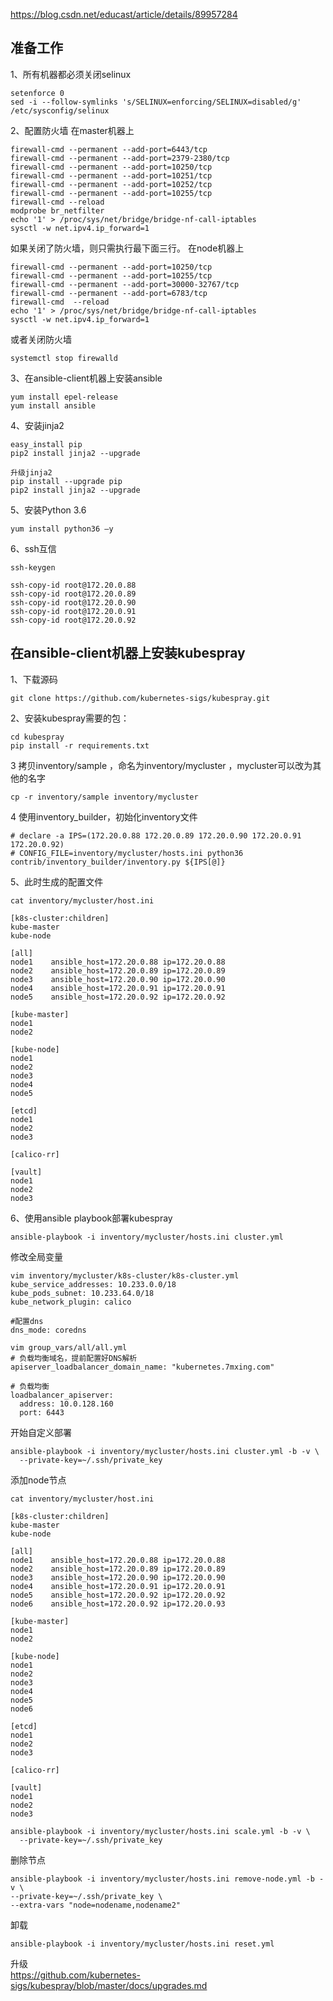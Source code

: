 https://blog.csdn.net/educast/article/details/89957284

准备工作
---

1、所有机器都必须关闭selinux
```
setenforce 0
sed -i --follow-symlinks 's/SELINUX=enforcing/SELINUX=disabled/g' /etc/sysconfig/selinux
```

2、配置防火墙
在master机器上
```
firewall-cmd --permanent --add-port=6443/tcp
firewall-cmd --permanent --add-port=2379-2380/tcp
firewall-cmd --permanent --add-port=10250/tcp
firewall-cmd --permanent --add-port=10251/tcp
firewall-cmd --permanent --add-port=10252/tcp
firewall-cmd --permanent --add-port=10255/tcp
firewall-cmd --reload
modprobe br_netfilter
echo '1' > /proc/sys/net/bridge/bridge-nf-call-iptables
sysctl -w net.ipv4.ip_forward=1
```

如果关闭了防火墙，则只需执行最下面三行。
在node机器上
```
firewall-cmd --permanent --add-port=10250/tcp
firewall-cmd --permanent --add-port=10255/tcp
firewall-cmd --permanent --add-port=30000-32767/tcp
firewall-cmd --permanent --add-port=6783/tcp
firewall-cmd  --reload
echo '1' > /proc/sys/net/bridge/bridge-nf-call-iptables
sysctl -w net.ipv4.ip_forward=1
```

或者关闭防火墙
```
systemctl stop firewalld
```

3、在ansible-client机器上安装ansible
```
yum install epel-release
yum install ansible
```

4、安装jinja2
```
easy_install pip
pip2 install jinja2 --upgrade

升级jinja2
pip install --upgrade pip
pip2 install jinja2 --upgrade
```

5、安装Python 3.6
```
yum install python36 –y
```

6、ssh互信
```
ssh-keygen

ssh-copy-id root@172.20.0.88
ssh-copy-id root@172.20.0.89
ssh-copy-id root@172.20.0.90
ssh-copy-id root@172.20.0.91
ssh-copy-id root@172.20.0.92
```


在ansible-client机器上安装kubespray
---

1、下载源码
```
git clone https://github.com/kubernetes-sigs/kubespray.git
```

2、安装kubespray需要的包：
```
cd kubespray
pip install -r requirements.txt
```

3 拷贝inventory/sample ，命名为inventory/mycluster ，mycluster可以改为其他的名字
```
cp -r inventory/sample inventory/mycluster
```

4 使用inventory_builder，初始化inventory文件
```
# declare -a IPS=(172.20.0.88 172.20.0.89 172.20.0.90 172.20.0.91 172.20.0.92)
# CONFIG_FILE=inventory/mycluster/hosts.ini python36 contrib/inventory_builder/inventory.py ${IPS[@]}
```

5、此时生成的配置文件
```
cat inventory/mycluster/host.ini

[k8s-cluster:children]
kube-master      
kube-node        

[all]
node1    ansible_host=172.20.0.88 ip=172.20.0.88
node2    ansible_host=172.20.0.89 ip=172.20.0.89
node3    ansible_host=172.20.0.90 ip=172.20.0.90
node4    ansible_host=172.20.0.91 ip=172.20.0.91
node5    ansible_host=172.20.0.92 ip=172.20.0.92

[kube-master]
node1    
node2    

[kube-node]
node1    
node2    
node3    
node4    
node5    

[etcd]
node1    
node2    
node3    

[calico-rr]

[vault]
node1    
node2    
node3 
```

6、使用ansible playbook部署kubespray
```
ansible-playbook -i inventory/mycluster/hosts.ini cluster.yml
```

修改全局变量
```
vim inventory/mycluster/k8s-cluster/k8s-cluster.yml
kube_service_addresses: 10.233.0.0/18
kube_pods_subnet: 10.233.64.0/18
kube_network_plugin: calico

#配置dns
dns_mode: coredns
```


```
vim group_vars/all/all.yml
# 负载均衡域名，提前配置好DNS解析
apiserver_loadbalancer_domain_name: "kubernetes.7mxing.com"
     
# 负载均衡
loadbalancer_apiserver:
  address: 10.0.128.160
  port: 6443
```

开始自定义部署
```
ansible-playbook -i inventory/mycluster/hosts.ini cluster.yml -b -v \
  --private-key=~/.ssh/private_key
```

添加node节点

```
cat inventory/mycluster/host.ini

[k8s-cluster:children]
kube-master      
kube-node        

[all]
node1    ansible_host=172.20.0.88 ip=172.20.0.88
node2    ansible_host=172.20.0.89 ip=172.20.0.89
node3    ansible_host=172.20.0.90 ip=172.20.0.90
node4    ansible_host=172.20.0.91 ip=172.20.0.91
node5    ansible_host=172.20.0.92 ip=172.20.0.92
node6    ansible_host=172.20.0.92 ip=172.20.0.93

[kube-master]
node1    
node2    

[kube-node]
node1    
node2    
node3    
node4    
node5
node6

[etcd]
node1    
node2    
node3    

[calico-rr]

[vault]
node1    
node2    
node3 
```

```
ansible-playbook -i inventory/mycluster/hosts.ini scale.yml -b -v \
  --private-key=~/.ssh/private_key
```

删除节点
```
ansible-playbook -i inventory/mycluster/hosts.ini remove-node.yml -b -v \
--private-key=~/.ssh/private_key \
--extra-vars "node=nodename,nodename2"
```

卸载
```
ansible-playbook -i inventory/mycluster/hosts.ini reset.yml
```

升级  
https://github.com/kubernetes-sigs/kubespray/blob/master/docs/upgrades.md
